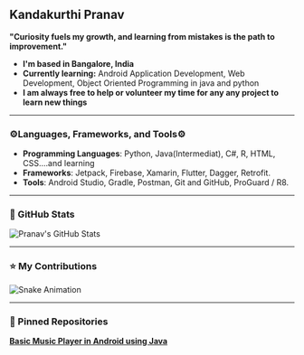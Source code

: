 ## Kandakurthi Pranav

**"Curiosity fuels my growth, and learning from mistakes is the path to improvement."**

- **I'm based in Bangalore, India**  
- **Currently learning:** Android Application Development, Web Development, Object Oriented Programming in java and python
- **I am always free to help or volunteer my time for any any project to learn new things**

---

### ⚙️Languages, Frameworks, and Tools⚙️ ###

- **Programming Languages**: Python, Java(Intermediat), C#, R, HTML, CSS....and learning
- **Frameworks**: Jetpack, Firebase, Xamarin, Flutter, Dagger, Retrofit.  
- **Tools**: Android Studio, Gradle, Postman, Git and GitHub, ProGuard / R8.

---

### 📏 GitHub Stats

![Pranav's GitHub Stats](https://github-readme-stats.vercel.app/api?username=pranav4417&show_icons=true&theme=radical)

---

### ⭐ My Contributions 

![Snake Animation](https://github.com/pranav4417/pranav4417/blob/output/github-contribution-grid-snake.svg)

---

### 📌 Pinned Repositories

[**Basic Music Player in Android using Java**](https://github.com/pranav4417/Pr-s-Music)
